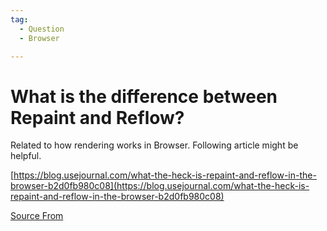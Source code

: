 ```yaml
---
tag:
  - Question
  - Browser

---
```

  
# What is the difference between Repaint and Reflow?

Related to how rendering works in Browser. Following article might be helpful.

[https://blog.usejournal.com/what-the-heck-is-repaint-and-reflow-in-the-browser-b2d0fb980c08](https://blog.usejournal.com/what-the-heck-is-repaint-and-reflow-in-the-browser-b2d0fb980c08)


[Source From](https://bigfrontend.dev/question/What-is-the-difference-between-Repaint-and-Reflow)

  